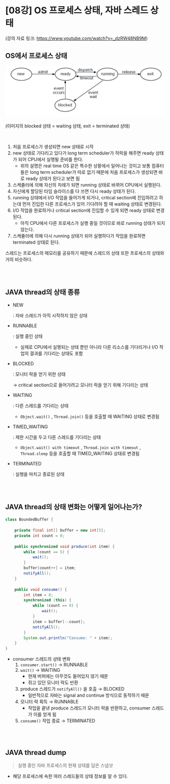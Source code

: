 # [08강] OS 프로세스 상태, 자바 스레드 상태
(강의 자료 링크: https://www.youtube.com/watch?v=_dzRW48NB9M)

## OS에서 프로세스 상태

![Untitled](./image/img_08.png)

(이미지의 blocked 상태 = waiting 상태, exit = terminated 상태)

<br/>

1. 처음 프로세스가 생성되면 new 상태로 시작
2. new 상태로 기다리고 있다가 long term scheduler가 허락을 해주면 ready 상태가 되어 CPU에서 실행될 준비를 한다.
    - 위의 설명은 real time OS 같은 특수한 상황에서 일어나는 것이고 보통 컴퓨터들은 long term scheduler가 따로 없기 때문에 처음 프로세스가 생성되면 바로 ready 상태가 된다고 보면 됨
3. 스케쥴러에 의해 자신의 차례가 되면 running 상태로 바뀌어 CPU에서 실행된다.
4. 자신에게 할당된 타임 슬라이스를 다 쓰면 다시 ready 상태가 된다.
5. running 상태에서 I/O 작업을 들어가게 되거나, critical section에 진입하려고 하는데 먼저 진입한 다른 프로세스가 있어 기다려야 할 때 waiting 상태로 변경된다.
6. I/O 작업을 완료하거나 critical section에 진입할 수 있게 되면 ready 상태로 변경된다.
    - 아직 CPU에서 다른 프로세스가 실행 중일 것이므로 바로 running 상태가 되지 않는다.
7. 스케쥴러에 의해 다시 running 상태가 되어 실행하다가 작업을 완료하면 terminated 상태로 된다.

스레드는 프로세스의 메모리를 공유하기 때문에 스레드의 상태 또한 프로세스의 상태와 거의 비슷하다.

<br/><br/>

## JAVA thread의 상태 종류

- NEW

  : 자바 스레드가 아직 시작하지 않은 상태

- RUNNABLE

  : 실행 중인 상태

    - 실제로 CPU에서 실행되는 상태 뿐만 아니라 다른 리소스를 기다리거나 I/O 작업의 결과를 기다리는 상태도 포함
- BLOCKED

  : 모니터 락을 얻기 위한 상태

  → critical section으로 들어가려고 모니터 락을 얻기 위해 기다리는 상태

- WAITING

  : 다른 스레드를 기다리는 상태

    - `Object.wait()` , `Thread.join()` 등을 호출할 때 WAITING 상태로 변경됨
- TIMED_WAITING

  : 제한 시간을 두고 다른 스레드를 기다리는 상태

    - `Object.wait() with timeout` , `Thread.join with timeout` , `Thread.sleep` 등을 호출할 때 TIMED_WAITING 상태로 변경됨
- TERMINATED

  : 실행을 마치고 종료된 상태

<br/><br/>

## JAVA thread의 상태 변화는 어떻게 일어나는가?

```java
class BoundedBuffer {
	
	private final int[] buffer = new int[5];
	private int count = 0;

	public synchronized void produce(int item) {
		while (count == 5) {
			wait();
		}
		buffer[count++] = item;
		notifyAll();
	}

	public void consume() {
		int item = 0;
		synchronized (this) {
			while (count == 0) {
				wait();
			}
			item = buffer[--count];
			notifyAll();
		}
		System.out.println("Consume: " + item);
	}
}
```

- consumer 스레드의 상태 변화
    1. `consumer.start()` → RUNNABLE
    2. `wait()` → WAITING
        - 현재 버퍼에는 아무것도 들어있지 않기 때문
        - 쥐고 있던 모니터 락도 반환
    3. produce 스레드가 `notifyAll()` 을 호출 → BLOCKED
        - 일반적으로 자바는 signal and continue 방식으로 동작하기 때문
    4. 모니터 락 획득 → RUNNABLE
        - 작업을 끝낸 produce 스레드가 모니터 락을 반환하고, consumer 스레드가 이를 얻게 됨
    5. `consume()` 작업 종료 → TERMINATED

<br/><br/>

## JAVA thread dump

> 실행 중인 자바 프로세스의 현재 상태를 담은 스냅샷

- 해당 프로세스에 속한 여러 스레드들의 상태 정보를 알 수 있다.